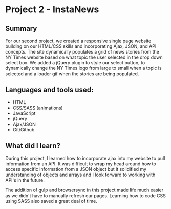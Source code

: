 <h1>Project 2 - InstaNews</h1>
<h2>Summary</h2>
<p>For our second project, we created a responsive single page website building on our HTML/CSS skills and incorporating Ajax, JSON, and API concepts. The site dynamically populates a grid of news stories from the NY Times website based on what topic the user selected in the drop down select box. We added a jQuery plugin to style our select button, to dynamically change the NY Times logo from large to small when a topic is selected and a loader gif when the stories are being populated.</p>

<h2>Languages and tools used:</h2>
<ul>
<li>HTML</li>
<li>CSS/SASS (animations)</li>
<li>JavaScript</li>
<li>jQuery</li>
<li>Ajax/JSON</li>
<li>Git/Github</li>
</ul>

<h2>What did I learn?</h2>
<p>During this project, I learned how to incorporate ajax into my website to pull information from an API. It was difficult to wrap my head around how to access specific information from a JSON object but it solidified my understanding of objects and arrays and I look forward to working with API's in the future. </p>
<p>The addition of gulp and browsersync in this project made life much easier as we didn't have to manually refresh our pages. Learning how to code CSS using SASS also saved a great deal of time.</p>
